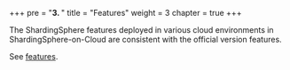+++
pre = "<b>3. </b>"
title = "Features"
weight = 3
chapter = true
+++

The ShardingSphere features deployed in various cloud environments in ShardingSphere-on-Cloud are consistent with the official version features.

See [features](https://shardingsphere.apache.org/document/current/en/features/).
